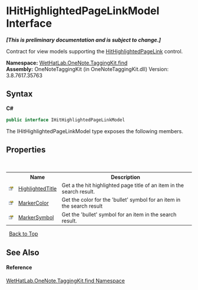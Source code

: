 # IHitHighlightedPageLinkModel Interface
 _**\[This is preliminary documentation and is subject to change.\]**_

Contract for view models supporting the <a href="966dba74-7e30-e7ae-0c01-027505f35810.md">HitHighlightedPageLink</a> control.

**Namespace:**&nbsp;<a href="0e3a8efd-07d2-1709-b1cd-709153222081.md">WetHatLab.OneNote.TaggingKit.find</a><br />**Assembly:**&nbsp;OneNoteTaggingKit (in OneNoteTaggingKit.dll) Version: 3.8.7617.35763

## Syntax

**C#**<br />
``` C#
public interface IHitHighlightedPageLinkModel
```

The IHitHighlightedPageLinkModel type exposes the following members.


## Properties
&nbsp;<table><tr><th></th><th>Name</th><th>Description</th></tr><tr><td>![Public property](media/pubproperty.gif "Public property")</td><td><a href="aa47f160-7116-5d64-41f7-4020cb7cb8df.md">HighlightedTitle</a></td><td>
Get a the hit highlighted page title of an item in the search result.</td></tr><tr><td>![Public property](media/pubproperty.gif "Public property")</td><td><a href="b491c365-94f6-16f9-e101-9a5e6a5aa8bd.md">MarkerColor</a></td><td>
Get the color for the 'bullet' symbol for an item in the search result</td></tr><tr><td>![Public property](media/pubproperty.gif "Public property")</td><td><a href="ccc5a488-bd3c-4240-3c9d-886e30afb06b.md">MarkerSymbol</a></td><td>
Get the 'bullet' symbol for an item in the search result.</td></tr></table>&nbsp;
<a href="#ihithighlightedpagelinkmodel-interface">Back to Top</a>

## See Also


#### Reference
<a href="0e3a8efd-07d2-1709-b1cd-709153222081.md">WetHatLab.OneNote.TaggingKit.find Namespace</a><br />